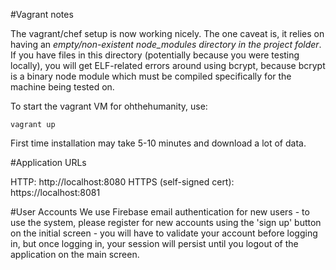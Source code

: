 
#Vagrant notes

The vagrant/chef setup is now working nicely. The one caveat is, it relies on having an *empty/non-existent node_modules directory 
in the project folder*. If you have files in this directory (potentially because you were testing locally), you will get ELF-related errors around using bcrypt, because bcrypt is a binary node module which must be compiled specifically for the machine being tested on.

To start the vagrant VM for ohthehumanity, use:
```
vagrant up
```
First time installation may take 5-10 minutes and download a lot of data.

#Application URLs

HTTP: http://localhost:8080
HTTPS (self-signed cert): https://localhost:8081

#User Accounts
We use Firebase email authentication for new users - to use the system, please register for new accounts using the 'sign up' button on 
the initial screen - you will have to validate your account before logging in, but once logging in, your session will persist until
you logout of the application on the main screen.

